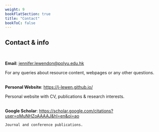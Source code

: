 ```yaml
---
weight: 9
bookFlatSection: true
title: "Contact"
bookToC: false
---
```


## Contact & info
  <br>
  
**Email**: jennifer.lewendon@polyu.edu.hk

For any queries about resource content, webpages or any other questions.
  <br>
  <br /> 

  **Personal Website**: https://j-lewen.github.io/

Personal website with CV, publications & research interests.
  <br>
  <br /> 

  **Google Scholar**: https://scholar.google.com/citations?user=oMuNHZoAAAAJ&hl=en&oi=ao

    Journal and conference publications.